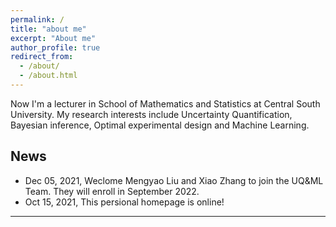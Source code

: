 ```yaml
---
permalink: /
title: "about me"
excerpt: "About me"
author_profile: true
redirect_from: 
  - /about/
  - /about.html
---
```


Now I'm a lecturer in School of Mathematics and Statistics at Central South University. My research interests include Uncertainty Quantification, Bayesian inference, Optimal experimental design and Machine Learning.

News
------

- Dec 05, 2021,  Weclome Mengyao Liu and Xiao Zhang to join the UQ&ML Team. They will enroll in September 2022.  
- Oct 15, 2021,  This persional homepage is online! 
  
---
